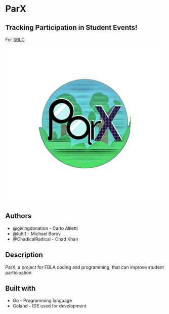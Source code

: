 # ParX
## Tracking Participation in Student Events!
For [SBLC](https://nevadafbla.org/conferences/state-business-leadership-conference/)
![ParX icon](static/parxfull.png)
## Authors
* @givingdonation - Carlo Allietti
* @luhi1 - Michael Borov
* @ChadicalRadical - Chad Khan
## Description
ParX, a project for FBLA coding and programming, that can improve student participation.
## Built with
* Go - Programming language
* Goland - IDE used for development
